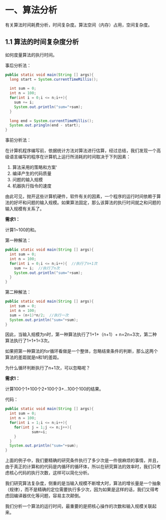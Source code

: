 # 一、算法分析

有关算法时间耗费分析，时间复杂度。算法空间（内存）占用，空间复杂度。

## 1.1 算法的时间复杂度分析

如何度量算法的执行时间。

事后分析法：

```java
public static void main(String [] args){
  long start = System.currentTimeMillis();
  
  int sum = 0;
  int n = 100;
  for(int i = 0;i <= n;i++){
    sum += i;
    System.out.println("sum="+sum);
  }
  
  long end = System.currentTimeMillis();
  System.out.pringln(end - start);
}
```



事前分析法：

在计算机程序编写前，依据统计方法对算法进行估算，经过总结，我们发现一个高级语言编写的程序在计算机上运行所消耗的时间取决于下列因素：

1. 算法采用的策略和方案‘
2. 编译产生的代码质量
3. 问题的输入规模
4. 机器执行指令的速度

由此可见，抛开这些计算机硬件，软件有关的因素，一个程序的运行时间依赖于算法的好坏和问题的输入规模。如果算法固定，那么该算法的执行时间就之和问题的输入规模有关系了。

**需求1：**

计算1~100的和。

第一种解法：

```java
public static void main(String [] args){
  int sum = 0;
  int n = 100;
  for(int i = 0;i <= n;i++){  //执行了n+1次
    sum += i;  //执行了n次
    System.out.println("sum="+sum);
  }
}
```

第二种解法：

```java
public static void main(String [] args){
  int sum = 0;
  int n = 100;
  sum = (n+1)*n/2;  //执行一次
  System.out.println("sum="+sum);
}
```

因此，当输入规模为n时，第一种算法执行了1+1+（n+1）+ n=2n+3次，第二种算法执行了1+1+1=3次。

如果把第一种算法的for循环看做是一个整体，忽略结束条件的判断，那么这两个算法的差距就是n和1的差距。

为什么循环判断执行了n+1次，可以忽略呢？

**需求1：**

计算100个1+100个2+100个3+...100个100的结果。

代码：

```java
public static void main(String [] args){
  int sum = 0;
  int n = 100;
  for(int i = 1;i <= n;i++){  
    for(int j = 1;j <= n;j++){  
    		sum+=i;
  	}
  }
  System.out.println("sum="+sum);
}
```

上面的例子中，我们要精确的研究条件执行了多少次是一件很麻烦的事情，并且，由于真正的计算和的代码是内循环的循环体，所以在研究算法的效率时，我们只考虑核心代码的执行次数，这样可以简化分析。

我们研究算法复杂度，侧重的是当输入规模不断增大时，算法的增长量是一个抽象（规律），而不是精确的定位需要执行多少次，因为如果是这样的话，我们又得考虑回编译器优化等问题，容易主次颠倒。

我们分析一个算法的运行时间，最重要的是把核心操作的次数和输入规模关联起来。



